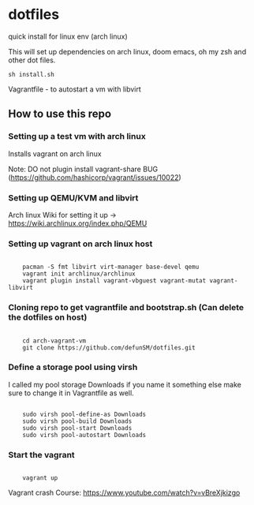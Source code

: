 # dotfiles
quick install for linux env (arch linux)

This will set up dependencies on arch linux, doom emacs, oh my zsh and other dot files.

<code>sh install.sh</code>

Vagrantfile - to autostart a vm with libvirt

## How to use this repo

### Setting up a test vm with arch linux

Installs vagrant on arch linux

Note: DO not plugin install vagrant-share BUG (https://github.com/hashicorp/vagrant/issues/10022)

### Setting up QEMU/KVM and libvirt

Arch linux Wiki for setting it up -> https://wiki.archlinux.org/index.php/QEMU

### Setting up vagrant on arch linux host

<code>
    pacman -S fmt libvirt virt-manager base-devel qemu
    vagrant init archlinux/archlinux
    vagrant plugin install vagrant-vbguest vagrant-mutat vagrant-libvirt
</code>

### Cloning repo to get vagrantfile and bootstrap.sh (Can delete the dotfiles on host)
<code>
    cd arch-vagrant-vm
    git clone https://github.com/defunSM/dotfiles.git
</code>

### Define a storage pool using virsh
I called my pool storage Downloads if you name it something else make sure to change it in Vagrantfile as well.

<code>
    sudo virsh pool-define-as Downloads
    sudo virsh pool-build Downloads
    sudo virsh pool-start Downloads
    sudo virsh pool-autostart Downloads
</code>

### Start the vagrant
<code>
    vagrant up
</code>

Vagrant crash Course: https://www.youtube.com/watch?v=vBreXjkizgo

